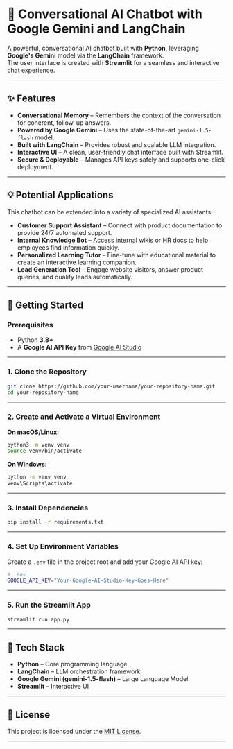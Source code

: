 # 🤖 Conversational AI Chatbot with Google Gemini and LangChain

A powerful, conversational AI chatbot built with **Python**, leveraging **Google's Gemini** model via the **LangChain** framework.  
The user interface is created with **Streamlit** for a seamless and interactive chat experience.  

---

## ✨ Features

- **Conversational Memory** – Remembers the context of the conversation for coherent, follow-up answers.  
- **Powered by Google Gemini** – Uses the state-of-the-art `gemini-1.5-flash` model.  
- **Built with LangChain** – Provides robust and scalable LLM integration.  
- **Interactive UI** – A clean, user-friendly chat interface built with Streamlit.  
- **Secure & Deployable** – Manages API keys safely and supports one-click deployment.  

---

## 💡 Potential Applications

This chatbot can be extended into a variety of specialized AI assistants:

- **Customer Support Assistant** – Connect with product documentation to provide 24/7 automated support.  
- **Internal Knowledge Bot** – Access internal wikis or HR docs to help employees find information quickly.  
- **Personalized Learning Tutor** – Fine-tune with educational material to create an interactive learning companion.  
- **Lead Generation Tool** – Engage website visitors, answer product queries, and qualify leads automatically.  

---

## 🚀 Getting Started

### Prerequisites
- Python **3.8+**  
- A **Google AI API Key** from [Google AI Studio](https://aistudio.google.com/)

---

### 1. Clone the Repository
```bash
git clone https://github.com/your-username/your-repository-name.git
cd your-repository-name
```

---

### 2. Create and Activate a Virtual Environment
**On macOS/Linux:**
```bash
python3 -m venv venv
source venv/bin/activate
```

**On Windows:**
```bash
python -m venv venv
venv\Scripts\activate
```

---

### 3. Install Dependencies
```bash
pip install -r requirements.txt
```

---

### 4. Set Up Environment Variables
Create a `.env` file in the project root and add your Google AI API key:
```bash
# .env
GOOGLE_API_KEY="Your-Google-AI-Studio-Key-Goes-Here"
```

---

### 5. Run the Streamlit App
```bash
streamlit run app.py
```

---

## 📌 Tech Stack
- **Python** – Core programming language  
- **LangChain** – LLM orchestration framework  
- **Google Gemini (gemini-1.5-flash)** – Large Language Model  
- **Streamlit** – Interactive UI  

---

## 📄 License
This project is licensed under the [MIT License](LICENSE).  

---
